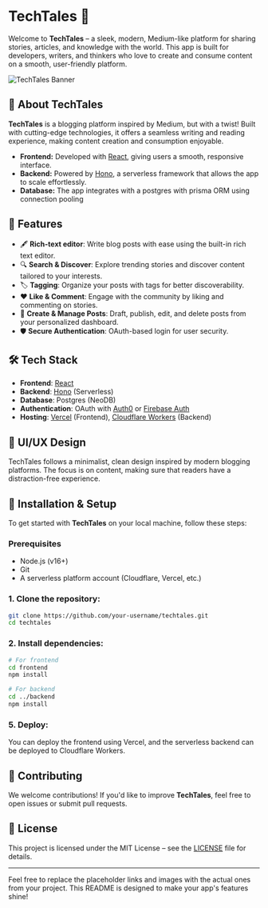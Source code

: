 # TechTales 📝

Welcome to **TechTales** – a sleek, modern, Medium-like platform for sharing stories, articles, and knowledge with the world. This app is built for developers, writers, and thinkers who love to create and consume content on a smooth, user-friendly platform.

![TechTales Banner](https://via.placeholder.com/1200x400.png?text=TechTales+-+Share+Your+Stories)

## 🚀 About TechTales

**TechTales** is a blogging platform inspired by Medium, but with a twist! Built with cutting-edge technologies, it offers a seamless writing and reading experience, making content creation and consumption enjoyable.

- **Frontend:** Developed with [React](https://reactjs.org), giving users a smooth, responsive interface.
- **Backend:** Powered by [Hono](https://hono.dev), a serverless framework that allows the app to scale effortlessly.
- **Database:** The app integrates with a postgres with prisma ORM using connection pooling
  
## 🌟 Features

- 🖋 **Rich-text editor**: Write blog posts with ease using the built-in rich text editor.
- 🔍 **Search & Discover**: Explore trending stories and discover content tailored to your interests.
- 🏷 **Tagging**: Organize your posts with tags for better discoverability.
- ❤️ **Like & Comment**: Engage with the community by liking and commenting on stories.
- 📝 **Create & Manage Posts**: Draft, publish, edit, and delete posts from your personalized dashboard.
- 🛡 **Secure Authentication**: OAuth-based login for user security.

## 🛠 Tech Stack

- **Frontend**: [React](https://reactjs.org)
- **Backend**: [Hono](https://hono.dev) (Serverless)
- **Database**: Postgres (NeoDB)
- **Authentication**: OAuth with [Auth0](https://auth0.com) or [Firebase Auth](https://firebase.google.com/products/auth)
- **Hosting**: [Vercel](https://vercel.com) (Frontend), [Cloudflare Workers](https://workers.cloudflare.com) (Backend)

## 🎨 UI/UX Design

TechTales follows a minimalist, clean design inspired by modern blogging platforms. The focus is on content, making sure that readers have a distraction-free experience.

## 🚧 Installation & Setup

To get started with **TechTales** on your local machine, follow these steps:

### Prerequisites

- Node.js (v16+)
- Git
- A serverless platform account (Cloudflare, Vercel, etc.)

### 1. Clone the repository:

```bash
git clone https://github.com/your-username/techtales.git
cd techtales
```

### 2. Install dependencies:

```bash
# For frontend
cd frontend
npm install

# For backend
cd ../backend
npm install
```




### 5. Deploy:

You can deploy the frontend using Vercel, and the serverless backend can be deployed to Cloudflare Workers.

## 🙌 Contributing

We welcome contributions! If you'd like to improve **TechTales**, feel free to open issues or submit pull requests.



## 📄 License

This project is licensed under the MIT License – see the [LICENSE](LICENSE) file for details.

---

Feel free to replace the placeholder links and images with the actual ones from your project. This README is designed to make your app's features shine!
